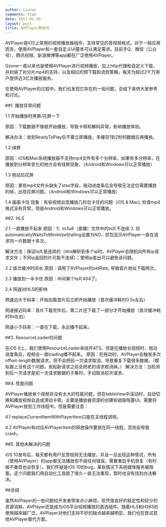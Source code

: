 ```yaml
---
author: liunan
comments: true
date: 2017-01-30
layout: post
title: AVPlayer那些坑
---	
```


AVPlayer是iOS上常用的视频播放器组件，支持常见的音视频格式。对于一般应用而言，使用AVPlayer和一套自定义UI基本可以满足需求。目前手Q、微信（公众号）、腾讯视频、新浪微博等app都在广泛使用AVPlayer。

Qzone一直以来也是使用AVPlayer进行视频播放，加上http代理和自定义下载，并封装了对分片mp4的支持，以及相应的预下载和流控策略，每天为超过2千万用户提供近3亿次播放服务。

在使用AVPlayer的过程中，我们也发现它存在的一些问题，总结下来供大家参考和讨论。
	
##1. 播放异常问题


1.1 开始播放时黑屏/花屏一下


原因：下载数据不够就开始播放，导致卡顿和解码异常，影响播放体验。


解决办法：收到ReadyToPlay后不要立即播放，多缓存1到2秒的数据后再播放。
	

1.2 绿屏


原因：iOS和Mac系统播放器不支持mp4文件有多个分辨率，如果有多分辨率，在播放到分辨率变化的地方会有绿屏现象。（Android和Windows可以正常播放）


		
1.3 拖动后花屏


原因：某些mp4文件头缺失了stss字段，拖动进度条后会导致无法定位需要播放的帧，出现花屏问题。（Android和Windows可以正常播放）
		

1.4 画面卡住
现象：有些视频出现播放几秒后卡住的问题（iOS & Mac), 检查mp4格式没有异常，但是Android和Windows可以正常播放。
	

##2. HLS

2.1 一直播放不起来
原因：1）m3u8（直播）文件中的ts片不连续  2. 将automaticallyWaitsToMinimizeStalling设置为NO，抓包显示AVPlayer一直在请求同一片数据十多次。

解决方法：保证ts片是连续的（dns解析到多个ip时，AVPlayer会随机向所有ip请求文件；不同ip返回的片可能不连续）；使用ip直出可以避免该问题。
	
2.2 首次缓冲时间长 
原因：调用了AVPlayer的setRate, 导致首片地址下载两次。
		
2.3 播放到一半卡住
原因：中间某个ts片404了。
		
2.4 网速对HLS的影响

网速远大于码率：开始加载首片后立即开始播放（首次缓冲耗时0.5s左右）

网速接近码率：首片下载完毕后，第二片还下载了一部分才开始播放（首次缓冲耗时8s左右）

网速小于码率：一直在下载，永远播不起来。
	
##3. ResourceLoader的问题

在iOS 9上，我们使用ResourceLoader来绕开ATS。但是在播放长视频时，拖动进度条后，视频会一直loading播不起来。
原因：在拖动时，AVPlayer会触发多次offset-length数据请求，但不会把前一次请求取消，导致重复下载很多数据。（模拟器上没有这个问题，发起新请求之前会把老的请求取消掉。）
解决方法：当检测到后一次请求是前一次请求数据的子集时，手动取消前次请求。
	
##4. 性能问题

AVPlayer播放单个视频并没有太大的性能问题，但在tableView中滚动时，自动切换和播放视频会造成滑动卡顿，主要是播放器资源的创建和销毁阻塞UI。需要将AVPlayer放到工作线程中。但是需要注意： 

4.1 replaceCurrentItemWithPlayerItem只能在主线程调用。

4.2 AVPlayer和对应AVPlayerItem的释放操作要放在同一线程，否则会导致crash。
	
##5. 其他未解决的问题

iOS 10发布后，每天都有用户反馈视频无法播放，并且一旦出现这种情况，所有（使用AVPlayer）的app都无法播放但不报任何错误，需要重启手机恢复（有时候不重启也会恢复）。我们怀疑是iOS 10的bug，某些情况下系统媒体服务被阻塞。这个问题我们用自动化工具跑了很久一直无法重现，暂时也没有找到办法解决。
	
##总结

虽然AVPlayer的一些问题给开发者带来点小麻烦，但凭借良好的稳定性和较少的资源消耗，AVPlayer还是成为iOS平台视频播放的首选组件。随着HLS和H265的使用越来越广泛，AVPlayer对他们支持不好的缺点越来越明显，我们也在尝试其他AVPlayer替代方案。

